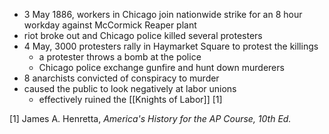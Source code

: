 - 3 May 1886, workers in Chicago join nationwide strike for an 8 hour workday against McCormick Reaper plant
- riot broke out and Chicago police killed several protesters
- 4 May, 3000 protesters rally in Haymarket Square to protest the killings
	- a protester throws a bomb at the police
	- Chicago police exchange gunfire and hunt down murderers
- 8 anarchists convicted of conspiracy to murder
- caused the public to look negatively at labor unions
	- effectively ruined the [[Knights of Labor]] [1]

[1] James A. Henretta, *America's History for the AP Course, 10th Ed.*